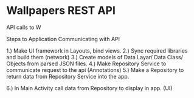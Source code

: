 # Wallpapers REST API
API calls to W





Steps to Application Communicating with API 

1.) Make UI framework in Layouts, bind views. 
2.) Sync required libraries and build them (network)
3.) Create models of Data Layar/ Data Class/ Objects from parsed JSON files. 
4.) Make Repository Service to communicate request to the api (Annotations)
5.) Make a Repository to return data from Repository Service into the app.

6.) In Main Activity call data from Repository to display in app. (UI)